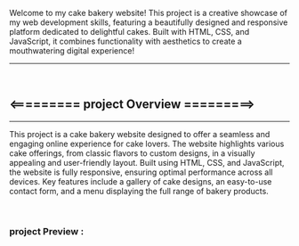 <p>
Welcome to my cake bakery website! This project is a creative showcase of my web development skills, featuring a beautifully designed and responsive platform dedicated to delightful cakes. Built with HTML, CSS, and JavaScript, it combines functionality with aesthetics to create a mouthwatering digital experience!</p>
<hr>
<br>
<h2><========= project Overview =========></h2>
<hr>
<p>This project is a cake bakery website designed to offer a seamless and engaging online experience for cake lovers. The website highlights various cake offerings, from classic flavors to custom designs, in a visually appealing and user-friendly layout. Built using HTML, CSS, and JavaScript, the website is fully responsive, ensuring optimal performance across all devices. Key features include a gallery of cake designs, an easy-to-use contact form, and a menu displaying the full range of bakery products. </p>
<br>
<h3>project Preview :</h3>


